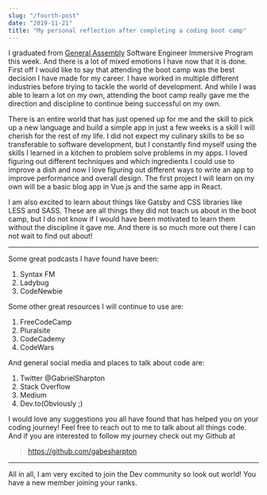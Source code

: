 ```yaml
---
slug: "/fourth-post"
date: "2019-11-21"
title: "My personal reflection after completing a coding boot camp"
---
```


I graduated from [General Assembly](https://generalassemb.ly/) Software Engineer Immersive Program this week. And there is a lot of mixed emotions I have now that it is done. First off I would like to say that attending the boot camp was the best decision I have made for my career. I have worked in multiple different industries before trying to tackle the world of development. And while I was able to learn a lot on my own, attending the boot camp really gave me the direction and discipline to continue being successful on my own.

There is an entire world that has just opened up for me and the skill to pick up a new language and build a simple app in just a few weeks is a skill I will cherish for the rest of my life. I did not expect my culinary skills to be so transferable to software development, but I constantly find myself using the skills I learned in a kitchen to problem solve problems in my apps. I loved figuring out different techniques and which ingredients I could use to improve a dish and now I love figuring out different ways to write an app to improve performance and overall design. The first project I will learn on my own will be a basic blog app in Vue.js and the same app in React.

I am also excited to learn about things like Gatsby and CSS libraries like LESS and SASS. These are all things they did not teach us about in the boot camp, but I do not know if I would have been motivated to learn them without the discipline it gave me. And there is so much more out there I can not wait to find out about!

---

Some great podcasts I have found have been:
1. Syntax FM
2. Ladybug
3. CodeNewbie

Some other great resources I will continue to use are:
1. FreeCodeCamp
2. Pluralsite
3. CodeCademy
4. CodeWars

And general social media and places to talk about code are:
1. Twitter @GabrielSharpton
2. Stack Overflow
3. Medium
4. Dev.to(Obviously ;)

I would love any suggestions you all have found that has helped you on your coding journey! Feel free to reach out to me to talk about all things code. And if you are interested to follow my journey check out my Github at 
> https://github.com/gabesharpton

---
All in all, I am very excited to join the Dev community so look out world! You have a new member joining your ranks.
